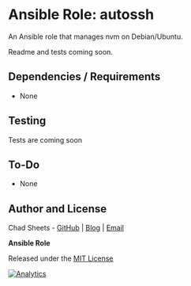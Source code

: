 # Ansible Role: autossh

<!-- [![Build Status](https://travis-ci.org/linconf/ansible-openssl.svg?branch=master)](https://travis-ci.org/linconf/ansible-openssl)
[![Ansible Galaxy](https://img.shields.io/badge/docs-ansible--openssl-blue.svg)](http://linconf.com/ansible-openssl/)
[![Ansible Galaxy](https://img.shields.io/badge/galaxy-linconf.openssl-660198.svg)](https://galaxy.ansible.com/linconf/openssl/)
 -->
An Ansible role that manages nvm on Debian/Ubuntu.


Readme and tests coming soon.
<!-- 
## Installation

```
ansible-galaxy install linconf.nvm
```

## Example Playbooks

**Add a Self-Signed Certificate**

```
- hosts: localhost
  roles:
    - linconf.openssl
  vars:
    openssl_add_cert:
      - path: '{{ ansible_fqdn }}/myservice'
        crt_name: '{{ ansible_hostname }}.myservice.pem'
        key_name: '{{ ansible_hostname }}.myservice.key'
        common_name: 'myservice.com'
```

**Renew a Self-Signed Certificate**

Note: The expired certificate is backed up to `certname.pem.{ current-date }`. Manual intervention
would be required if you attempted to renew more than once per day.

```
- hosts: localhost
  roles:
    - linconf.openssl
  vars:
    openssl_add_cert:
      - path: '{{ ansible_fqdn }}/myservice'
        crt_name: '{{ ansible_hostname }}.myservice.pem'
        key_name: '{{ ansible_hostname }}.myservice.key'
        common_name: 'myservice.com'
        renew: True
```

**Optional: ssl-cert-check**

This role can optionally install [ssl-cert-check](https://github.com/Matty9191/ssl-cert-check) to 
notify you when certificates near expiration.

```
openssl_check_cert: True
openssl_check_cert_email: 'you@example.com'
``` -->

<!-- 
**Additional Options**

This role supports many more configuraiton options and actions.

See the [linconf.openssl documentation](http://linconf.com/ansible-openssl/) for a full list of available options.

 -->
## Dependencies / Requirements

- None

## Testing

Tests are coming soon

<!-- The master branch is continuously validated by Travis-CI.

Minor versions indicate the role passed local testing as described by the
`.kitchen` declaration. Instructions for performing test-kitchen runs locally
are detailed in the [LinConf Documentation](http://linconf.com/about/methodology/).
 -->


## To-Do

- None


## Author and License

Chad Sheets - [GitHub](https://github.com/cjsheets) | [Blog](http://chadsheets.com/) | [Email](mailto:chad@linconf.com)

**Ansible Role**

Released under the [MIT License](https://tldrlegal.com/license/mit-license)

[![Analytics](https://cjs-beacon.appspot.com/UA-10006093-3/github/linconf/ansible-autossh?pixel)](https://github.com/linconf/ansible-autossh)